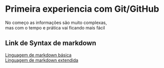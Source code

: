 # Primeira experiencia com Git/GitHub
No começo as informações são muito complexas,  
mas com o tempo e prática vai ficando mais fácil

## Link de Syntax de markdown  
[Linguagem de markdown básica](https://www.markdownguide.org/basic-syntax/)  
[Linguagem de markdown extendida](https://www.markdownguide.org/extended-syntax/)
